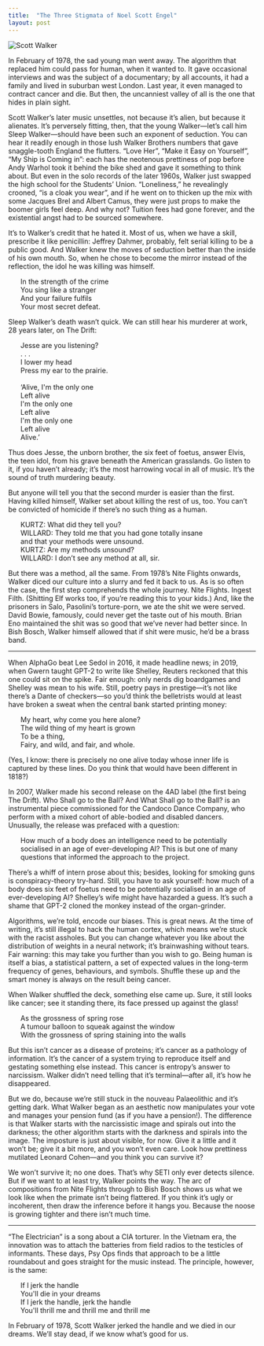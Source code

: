 ```yaml
---
title:  "The Three Stigmata of Noel Scott Engel"
layout: post
---
```


![Scott Walker](https://www.thewire.co.uk/img/scale/940/736/2019/03/25/WALKER_Scott.jpg)

In February of 1978, the sad young man went away. The algorithm that replaced him could pass for human, when it wanted to. It gave occasional interviews and was the subject of a documentary; by all accounts, it had a family and lived in suburban west London. Last year, it even managed to contract cancer and die. But then, the uncanniest valley of all is the one that hides in plain sight.

Scott Walker’s later music unsettles, not because it’s alien, but because it alienates. It’s perversely fitting, then, that the young Walker—let’s call him Sleep Walker—should have been such an exponent of seduction. You can hear it readily enough in those lush Walker Brothers numbers that gave snaggle-tooth England the flutters. “Love Her”, “Make it Easy on Yourself”, “My Ship is Coming in”: each has the neotenous prettiness of pop before Andy Warhol took it behind the bike shed and gave it something to think about. But even in the solo records of the later 1960s, Walker just swapped the high school for the Students’ Union. “Loneliness,” he revealingly crooned, “is a cloak you wear”, and if he went on to thicken up the mix with some Jacques Brel and Albert Camus, they were just props to make the boomer girls feel deep. And why not? Tuition fees had gone forever, and the existential angst had to be sourced somewhere.

It’s to Walker’s credit that he hated it. Most of us, when we have a skill, prescribe it like penicillin: Jeffrey Dahmer, probably, felt serial killing to be a public good. And Walker knew the moves of seduction better than the inside of his own mouth. So, when he chose to become the mirror instead of the reflection, the idol he was killing was himself. 

<p style="margin-left: 25px;">
In the strength of the crime<br>
You sing like a stranger<br>
And your failure fulfils<br>
Your most secret defeat.<br>
</p>

Sleep Walker’s death wasn’t quick. We can still hear his murderer at work, 28 years later, on The Drift: 
<p style="margin-left: 25px;">
Jesse are you listening?<br>
. . .<br>
I lower my head<br>
Press my ear to the prairie.<br>
<br>
‘Alive, I'm the only one<br>
Left alive<br>
I'm the only one<br>
Left alive<br>
I'm the only one<br>
Left alive<br>
Alive.’<br>
</p>

Thus does Jesse, the unborn brother, the six feet of foetus, answer Elvis, the teen idol, from his grave beneath the American grasslands. Go listen to it, if you haven’t already; it’s the most harrowing vocal in all of music. It’s the sound of truth murdering beauty.

But anyone will tell you that the second murder is easier than the first. Having killed himself, Walker set about killing the rest of us, too. You can’t be convicted of homicide if there’s no such thing as a human. 

<p style="margin-left: 25px;">
KURTZ: What did they tell you?<br>
WILLARD: They told me that you had gone totally insane<br>
and that your methods were unsound.<br>
KURTZ: 	Are my methods unsound?<br>
WILLARD: I don’t see any method at all, sir.<br>
</p>

But there was a method, all the same. From 1978’s Nite Flights onwards, Walker diced our culture into a slurry and fed it back to us.  As is so often the case, the first step comprehends the whole journey. Nite Flights. Ingest Filth. (Shitting Elf works too, if you’re reading this to your kids.) And, like the prisoners in Salo, Pasolini’s torture-porn, we ate the shit we were served. David Bowie, famously, could never get the taste out of his mouth. Brian Eno maintained the shit was so good that we’ve never had better since. In Bish Bosch, Walker himself allowed that if shit were music, he’d be a brass band. 

* * *

When AlphaGo beat Lee Sedol in 2016, it made headline news; in 2019, when Gwern taught GPT-2 to write like Shelley, Reuters reckoned that this one could sit on the spike. Fair enough: only nerds dig boardgames and Shelley was mean to his wife. Still, poetry pays in prestige—it’s not like there’s a Dante of checkers—so you’d think the belletrists would at least have broken a sweat when the central bank started printing money:

<p style="margin-left: 25px;">
My heart, why come you here alone?<br>
The wild thing of my heart is grown<br>
To be a thing,<br>
Fairy, and wild, and fair, and whole.<br>
</p>

(Yes, I know: there is precisely no one alive today whose inner life is captured by these lines. Do you think that would have been different in 1818?)

In 2007, Walker made his second release on the 4AD label (the first being The Drift). Who Shall go to the Ball? And What Shall go to the Ball? is an instrumental piece commissioned for the Candoco Dance Company, who perform with a mixed cohort of able-bodied and disabled dancers. Unusually, the release was prefaced with a question:

<p style="margin-left: 25px;">
How much of a body does an intelligence need to be potentially socialised in an age of ever-developing AI? This is but one of many questions that informed the approach to the project.
</p>

There’s a whiff of intern prose about this; besides, looking for smoking guns is conspiracy-theory try-hard. Still, you have to ask yourself: how much of a body does six feet of foetus need to be potentially socialised in an age of ever-developing AI? Shelley’s wife might have hazarded a guess. It’s such a shame that GPT-2 cloned the monkey instead of the organ-grinder. 

Algorithms, we’re told, encode our biases. This is great news. At the time of writing, it’s still illegal to hack the human cortex, which means we’re stuck with the racist assholes. But you can change whatever you like about the distribution of weights in a neural network; it’s brainwashing without tears. Fair warning: this may take you further than you wish to go. Being human is itself a bias, a statistical pattern, a set of expected values in the long-term frequency of genes, behaviours, and symbols. Shuffle these up and the smart money is always on the result being cancer. 

When Walker shuffled the deck, something else came up. Sure, it still looks like cancer; see it standing there, its face pressed up against the glass!

<p style="margin-left: 25px;">
As the grossness of spring rose<br>
A tumour balloon to squeak against the window<br>
With the grossness of spring staining into the walls<br>
</p>

But this isn’t cancer as a disease of proteins; it’s cancer as a pathology of information. It’s the cancer of a system trying to reproduce itself and gestating something else instead. This cancer is entropy’s answer to narcissism. Walker didn’t need telling that it’s terminal—after all, it’s how he disappeared. 

But we do, because we’re still stuck in the nouveau Palaeolithic and it’s getting dark. What Walker began as an aesthetic now manipulates your vote and manages your pension fund (as if you have a pension!). The difference is that Walker starts with the narcissistic image and spirals out into the darkness; the other algorithm starts with the darkness and spirals into the image. The imposture is just about visible, for now. Give it a little and it won’t be; give it a bit more, and you won’t even care. Look how prettiness mutilated Leonard Cohen—and you think you can survive it?

We won’t survive it; no one does. That’s why SETI only ever detects silence. But if we want to at least try, Walker points the way. The arc of compositions from Nite Flights through to Bish Bosch shows us what we look like when the primate isn’t being flattered. If you think it’s ugly or incoherent, then draw the inference before it hangs you. Because the noose is growing tighter and there isn’t much time.  

*  *  *

“The Electrician” is a song about a CIA torturer. In the Vietnam era, the innovation was to attach the batteries from field radios to the testicles of informants. These days, Psy Ops finds that approach to be a little roundabout and goes straight for the music instead. The principle, however, is the same:

<p style="margin-left: 25px;">
If I jerk the handle<br>
You'll die in your dreams<br>
If I jerk the handle, jerk the handle<br>
You'll thrill me and thrill me and thrill me<br>
</p>

In February of 1978, Scott Walker jerked the handle and we died in our dreams. We’ll stay dead, if we know what’s good for us.  



